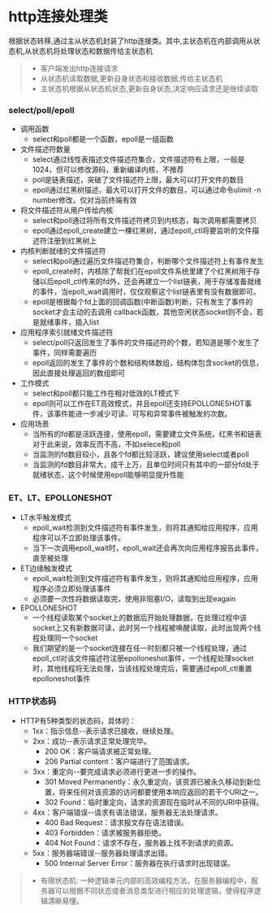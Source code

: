 
http连接处理类
===============
根据状态转移,通过主从状态机封装了http连接类。其中,主状态机在内部调用从状态机,从状态机将处理状态和数据传给主状态机
> * 客户端发出http连接请求
> * 从状态机读取数据,更新自身状态和接收数据,传给主状态机
> * 主状态机根据从状态机状态,更新自身状态,决定响应请求还是继续读取

### select/poll/epoll
- 调用函数
    - select和poll都是一个函数，epoll是一组函数
- 文件描述符数量
    - select通过线性表描述文件描述符集合，文件描述符有上限，一般是1024，但可以修改源码，重新编译内核，不推荐
    - poll是链表描述，突破了文件描述符上限，最大可以打开文件的数目
    - epoll通过红黑树描述，最大可以打开文件的数目，可以通过命令ulimit -n number修改，仅对当前终端有效
- 将文件描述符从用户传给内核
    - select和poll通过将所有文件描述符拷贝到内核态，每次调用都需要拷贝
    - epoll通过epoll_create建立一棵红黑树，通过epoll_ctl将要监听的文件描述符注册到红黑树上
- 内核判断就绪的文件描述符
    - select和poll通过遍历文件描述符集合，判断哪个文件描述符上有事件发生
    - epoll_create时，内核除了帮我们在epoll文件系统里建了个红黑树用于存储以后epoll_ctl传来的fd外，还会再建立一个list链表，用于存储准备就绪的事件，当epoll_wait调用时，仅仅观察这个list链表里有没有数据即可。
    - epoll是根据每个fd上面的回调函数(中断函数)判断，只有发生了事件的socket才会主动的去调用 callback函数，其他空闲状态socket则不会，若是就绪事件，插入list
- 应用程序索引就绪文件描述符
    - select/poll只返回发生了事件的文件描述符的个数，若知道是哪个发生了事件，同样需要遍历
    - epoll返回的发生了事件的个数和结构体数组，结构体包含socket的信息，因此直接处理返回的数组即可
- 工作模式
    - select和poll都只能工作在相对低效的LT模式下
    - epoll则可以工作在ET高效模式，并且epoll还支持EPOLLONESHOT事件，该事件能进一步减少可读、可写和异常事件被触发的次数。
- 应用场景
    - 当所有的fd都是活跃连接，使用epoll，需要建立文件系统，红黑书和链表对于此来说，效率反而不高，不如selece和poll
    - 当监测的fd数目较小，且各个fd都比较活跃，建议使用select或者poll
    - 当监测的fd数目非常大，成千上万，且单位时间只有其中的一部分fd处于就绪状态，这个时候使用epoll能够明显提升性能

### ET、LT、EPOLLONESHOT
- LT水平触发模式
    - epoll_wait检测到文件描述符有事件发生，则将其通知给应用程序，应用程序可以不立即处理该事件。
    - 当下一次调用epoll_wait时，epoll_wait还会再次向应用程序报告此事件，直至被处理
- ET边缘触发模式
    - epoll_wait检测到文件描述符有事件发生，则将其通知给应用程序，应用程序必须立即处理该事件
    - 必须要一次性将数据读取完，使用非阻塞I/O，读取到出现eagain
- EPOLLONESHOT
    - 一个线程读取某个socket上的数据后开始处理数据，在处理过程中该socket上又有新数据可读，此时另一个线程被唤醒读取，此时出现两个线程处理同一个socket
    - 我们期望的是一个socket连接在任一时刻都只被一个线程处理，通过epoll_ctl对该文件描述符注册epolloneshot事件，一个线程处理socket时，其他线程将无法处理，当该线程处理完后，需要通过epoll_ctl重置epolloneshot事件

### HTTP状态码
- HTTP有5种类型的状态码，具体的：
    - 1xx：指示信息--表示请求已接收，继续处理。
    - 2xx：成功--表示请求正常处理完毕。
        - 200 OK：客户端请求被正常处理。
        - 206 Partial content：客户端进行了范围请求。
    - 3xx：重定向--要完成请求必须进行更进一步的操作。
        - 301 Moved Permanently：永久重定向，该资源已被永久移动到新位置，将来任何对该资源的访问都要使用本响应返回的若干个URI之一。
        - 302 Found：临时重定向，请求的资源现在临时从不同的URI中获得。
    - 4xx：客户端错误--请求有语法错误，服务器无法处理请求。
        - 400 Bad Request：请求报文存在语法错误。
        - 403 Forbidden：请求被服务器拒绝。
        - 404 Not Found：请求不存在，服务器上找不到请求的资源。
    - 5xx：服务器端错误--服务器处理请求出错。
        - 500 Internal Server Error：服务器在执行请求时出现错误。

> * 有限状态机: 一种逻辑单元内部的高效编程方法，在服务器编程中，服务器可以根据不同状态或者消息类型进行相应的处理逻辑，使得程序逻辑清晰易懂。